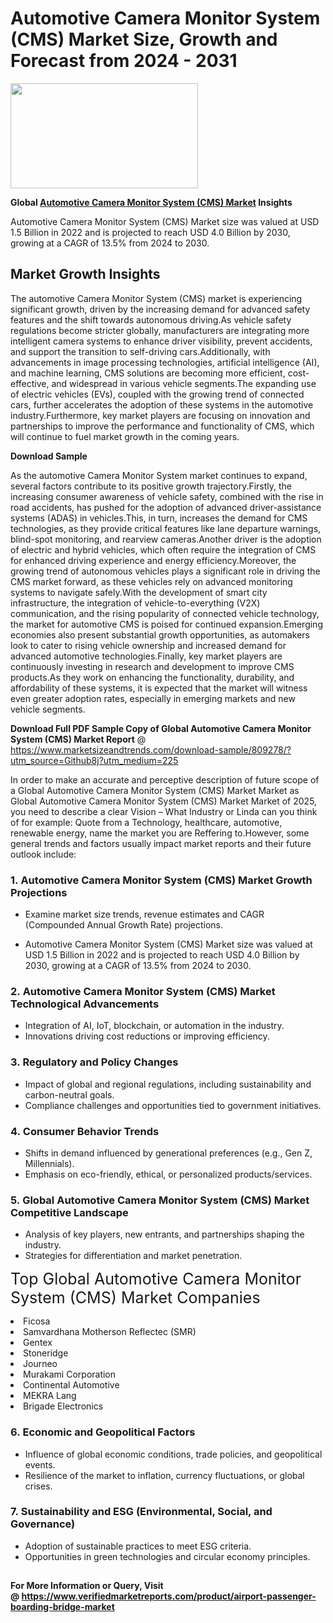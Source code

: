 <H1>Automotive Camera Monitor System (CMS) Market Size, Growth and Forecast from 2024 - 2031</H1><img class="aligncenter size-medium wp-image-584254" src="https://thirdeyenews.in/wp-content/uploads/2024/09/Global-Market-Research-300x168.jpeg" alt="" width="300" height="168" /><p><strong>Global&nbsp;<a href="https://www.marketsizeandtrends.com/download-sample/809278/?utm_source=Github8j?utm_medium=225">Automotive Camera Monitor System (CMS) Market</a> Insights</strong></p><p>Automotive Camera Monitor System (CMS) Market size was valued at USD 1.5 Billion in 2022 and is projected to reach USD 4.0 Billion by 2030, growing at a CAGR of 13.5% from 2024 to 2030.</p><p><h2>Market Growth Insights</h2> <p>The automotive Camera Monitor System (CMS) market is experiencing significant growth, driven by the increasing demand for advanced safety features and the shift towards autonomous driving.As vehicle safety regulations become stricter globally, manufacturers are integrating more intelligent camera systems to enhance driver visibility, prevent accidents, and support the transition to self-driving cars.Additionally, with advancements in image processing technologies, artificial intelligence (AI), and machine learning, CMS solutions are becoming more efficient, cost-effective, and widespread in various vehicle segments.The expanding use of electric vehicles (EVs), coupled with the growing trend of connected cars, further accelerates the adoption of these systems in the automotive industry.Furthermore, key market players are focusing on innovation and partnerships to improve the performance and functionality of CMS, which will continue to fuel market growth in the coming years.</p> <p><strong>Download Sample</strong></p> <p>As the automotive Camera Monitor System market continues to expand, several factors contribute to its positive growth trajectory.Firstly, the increasing consumer awareness of vehicle safety, combined with the rise in road accidents, has pushed for the adoption of advanced driver-assistance systems (ADAS) in vehicles.This, in turn, increases the demand for CMS technologies, as they provide critical features like lane departure warnings, blind-spot monitoring, and rearview cameras.Another driver is the adoption of electric and hybrid vehicles, which often require the integration of CMS for enhanced driving experience and energy efficiency.Moreover, the growing trend of autonomous vehicles plays a significant role in driving the CMS market forward, as these vehicles rely on advanced monitoring systems to navigate safely.With the development of smart city infrastructure, the integration of vehicle-to-everything (V2X) communication, and the rising popularity of connected vehicle technology, the market for automotive CMS is poised for continued expansion.Emerging economies also present substantial growth opportunities, as automakers look to cater to rising vehicle ownership and increased demand for advanced automotive technologies.Finally, key market players are continuously investing in research and development to improve CMS products.As they work on enhancing the functionality, durability, and affordability of these systems, it is expected that the market will witness even greater adoption rates, especially in emerging markets and new vehicle segments.</p> <p><span class=""><strong>Download Full PDF Sample Copy of Global Automotive Camera Monitor System (CMS) Market Report</strong> @ <a href="https://www.marketsizeandtrends.com/download-sample/809278/?utm_source=Github8j?utm_medium=225" target="_blank">https://www.marketsizeandtrends.com/download-sample/809278/?utm_source=Github8j?utm_medium=225</a></span></p><p>In order to make an accurate and perceptive description of future scope of a Global&nbsp;Automotive Camera Monitor System (CMS) Market Market as Global&nbsp;Automotive Camera Monitor System (CMS) Market Market of 2025, you need to describe a clear Vision &ndash; What Industry or Linda can you think of for example: Quote from a Technology, healthcare, automotive, renewable energy, name the market you are Reffering to.However, some general trends and factors usually impact market reports and their future outlook include:</p><h3>1.&nbsp;<strong>Automotive Camera Monitor System (CMS) Market Growth Projections</strong></h3><ul><li>Examine market size trends, revenue estimates and CAGR (Compounded Annual Growth Rate) projections.</li><li><p>Automotive Camera Monitor System (CMS) Market size was valued at USD 1.5 Billion in 2022 and is projected to reach USD 4.0 Billion by 2030, growing at a CAGR of 13.5% from 2024 to 2030.</p></li></ul><h3>2.&nbsp;<strong>Automotive Camera Monitor System (CMS) Market Technological Advancements</strong></h3><ul><li>Integration of AI, IoT, blockchain, or automation in the industry.</li><li>Innovations driving cost reductions or improving efficiency.</li></ul><h3>3.&nbsp;<strong>Regulatory and Policy Changes</strong></h3><ul><li>Impact of global and regional regulations, including sustainability and carbon-neutral goals.</li><li>Compliance challenges and opportunities tied to government initiatives.</li></ul><h3>4.&nbsp;<strong>Consumer Behavior Trends</strong></h3><ul><li>Shifts in demand influenced by generational preferences (e.g., Gen Z, Millennials).</li><li>Emphasis on eco-friendly, ethical, or personalized products/services.</li></ul><h3>5.&nbsp;<strong>Global Automotive Camera Monitor System (CMS) Market Competitive Landscape</strong></h3><ul><li>Analysis of key players, new entrants, and partnerships shaping the industry.</li><li>Strategies for differentiation and market penetration.</li></ul><p data-pm-slice="1 1 []"><span style="color: inherit; font-family: inherit; font-size: 25px;">Top Global Automotive Camera Monitor System (CMS) Market Companies</span></p><div class="" data-test-id=""><p><li>Ficosa</li><li> Samvardhana Motherson Reflectec (SMR)</li><li> Gentex</li><li> Stoneridge</li><li> Journeo</li><li> Murakami Corporation</li><li> Continental Automotive</li><li> MEKRA Lang</li><li> Brigade Electronics</li></p></div><h3>6.&nbsp;<strong>Economic and Geopolitical Factors</strong></h3><ul><li>Influence of global economic conditions, trade policies, and geopolitical events.</li><li>Resilience of the market to inflation, currency fluctuations, or global crises.</li></ul><h3>7.&nbsp;<strong>Sustainability and ESG (Environmental, Social, and Governance)</strong></h3><ul><li>Adoption of sustainable practices to meet ESG criteria.</li><li>Opportunities in green technologies and circular economy principles.</li></ul><h2><strong style="font-size: 14px;">For More Information or Query, Visit @&nbsp;</strong><a style="background-color: #ffffff; font-size: 14px;" href="https://www.marketsizeandtrends.com/report/automotive-camera-monitor-system-cms-market/" target="_blank">https://www.verifiedmarketreports.com/product/airport-passenger-boarding-bridge-market</a></h2>